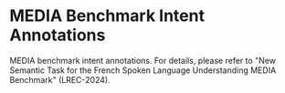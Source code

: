 # MEDIA Benchmark Intent Annotations
MEDIA benchmark intent annotations.
For details, please refer to "New Semantic Task for the French Spoken Language Understanding MEDIA Benchmark" (LREC-2024).

